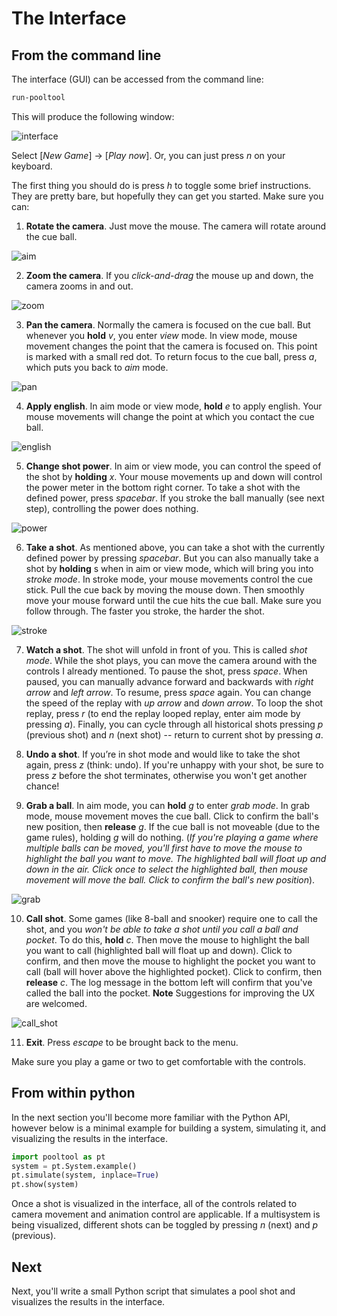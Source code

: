 # The Interface

## From the command line

The interface (GUI) can be accessed from the command line:

```bash
run-pooltool
```

This will produce the following window:

![interface](../_assets/interface.jpg)

Select [*New Game*] → [*Play now*]. Or, you can just press *n* on your keyboard.

The first thing you should do is press *h* to toggle some brief instructions. They are pretty bare, but hopefully they can get you started. Make sure you can:

1. **Rotate the camera**. Just move the mouse. The camera will rotate around the cue ball.

![aim](../_assets/aim.gif)

2. **Zoom the camera**. If you *click-and-drag* the mouse up and down, the camera zooms in and out.

![zoom](../_assets/zoom.gif)

3. **Pan the camera**. Normally the camera is focused on the cue ball. But whenever you **hold** *v*, you enter *view* mode. In view mode, mouse movement changes the point that the camera is focused on. This point is marked with a small red dot. To return focus to the cue ball, press *a*, which puts you back to *aim* mode.

![pan](../_assets/pan.gif)

4. **Apply english**. In aim mode or view mode, **hold** *e* to apply english. Your mouse movements will change the point at which you contact the cue ball.

![english](../_assets/english.gif)

5. **Change shot power**. In aim or view mode, you can control the speed of the shot by **holding** *x*. Your mouse movements up and down will control the power meter in the bottom right corner. To take a shot with the defined power, press *spacebar*. If you stroke the ball manually (see next step), controlling the power does nothing.

![power](../_assets/power.gif)

6. **Take a shot**. As mentioned above, you can take a shot with the currently defined power by pressing *spacebar*. But you can also manually take a shot by **holding** s when in aim or view mode, which will bring you into *stroke mode*. In stroke mode, your mouse movements control the cue stick. Pull the cue back by moving the mouse down. Then smoothly move your mouse forward until the cue hits the cue ball. Make sure you follow through. The faster you stroke, the harder the shot.

![stroke](../_assets/stroke.gif)

7. **Watch a shot**. The shot will unfold in front of you. This is called *shot mode*. While the shot plays, you can move the camera around with the controls I already mentioned. To pause the shot, press *space*. When paused, you can manually advance forward and backwards with *right arrow* and *left arrow*. To resume, press *space* again. You can change the speed of the replay with *up arrow* and *down arrow*. To loop the shot replay, press *r* (to end the replay looped replay, enter aim mode by pressing *a*). Finally, you can cycle through all historical shots pressing *p* (previous shot) and *n* (next shot) -- return to current shot by pressing *a*.

8. **Undo a shot**. If you’re in shot mode and would like to take the shot again, press *z* (think: undo). If you're unhappy with your shot, be sure to press *z* before the shot terminates, otherwise you won't get another chance! 

9. **Grab a ball**. In aim mode, you can **hold** *g* to enter *grab mode*. In grab mode, mouse movement moves the cue ball. Click to confirm the ball's new position, then **release** _g_. If the cue ball is not moveable (due to the game rules), holding *g* will do nothing. (_If you're playing a game where multiple balls can be moved, you'll first have to move the mouse to highlight the ball you want to move. The highlighted ball will float up and down in the air. Click once to select the highlighted ball, then mouse movement will move the ball. Click to confirm the ball's new position_).

![grab](../_assets/grab.gif)

10. **Call shot**. Some games (like 8-ball and snooker) require one to call the shot, and you _won't be able to take a shot until you call a ball and pocket_. To do this, **hold** *c*. Then move the mouse to highlight the ball you want to call (highlighted ball will float up and down). Click to confirm, and then move the mouse to highlight the pocket you want to call (ball will hover above the highlighted pocket). Click to confirm, then **release** *c*. The log message in the bottom left will confirm that you've called the ball into the pocket. **Note** Suggestions for improving the UX are welcomed.

![call_shot](../_assets/call.gif)

11. **Exit**. Press *escape* to be brought back to the menu.

Make sure you play a game or two to get comfortable with the controls.

## From within python

In the next section you'll become more familiar with the Python API, however below is a minimal example for building a system, simulating it, and visualizing the results in the interface.

```python
import pooltool as pt
system = pt.System.example()
pt.simulate(system, inplace=True)
pt.show(system)
```

Once a shot is visualized in the interface, all of the controls related to camera movement and animation control are applicable. If a multisystem is being visualized, different shots can be toggled by pressing *n* (next) and *p* (previous).

## Next

Next, you'll write a small Python script that simulates a pool shot and visualizes the results in the interface.

